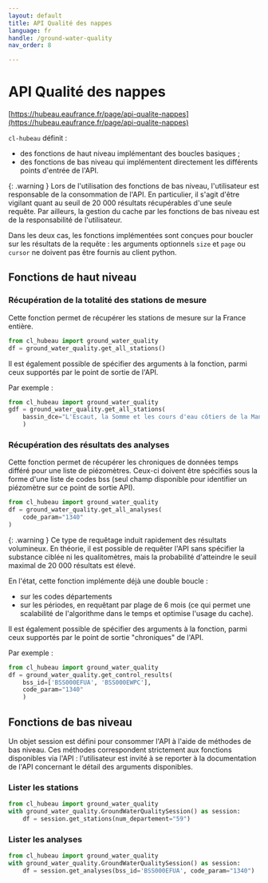 ```yaml
---
layout: default
title: API Qualité des nappes
language: fr
handle: /ground-water-quality
nav_order: 8

---
```

# API Qualité des nappes

[https://hubeau.eaufrance.fr/page/api-qualite-nappes](https://hubeau.eaufrance.fr/page/api-qualite-nappes)

`cl-hubeau` définit :

* des fonctions de haut niveau implémentant des boucles basiques ;
* des fonctions de bas niveau qui implémentent directement les différents points d'entrée de l'API.

{: .warning }
Lors de l'utilisation des fonctions de bas niveau, l'utilisateur est responsable
de la consommation de l'API. En particulier, il s'agit d'être vigilant quant au seuil
de 20 000 résultats récupérables d'une seule requête.
Par ailleurs, la gestion du cache par les fonctions de bas niveau est de la responsabilité
de l'utilisateur.

Dans les deux cas, les fonctions implémentées sont conçues pour boucler sur les résultats de la
requête : les arguments optionnels `size` et `page` ou `cursor` ne doivent pas être fournis
au client python.

## Fonctions de haut niveau

### Récupération de la totalité des stations de mesure

Cette fonction permet de récupérer les stations de mesure sur la France entière.

```python
from cl_hubeau import ground_water_quality
df = ground_water_quality.get_all_stations()
```

Il est également possible de spécifier des arguments à la fonction, parmi ceux supportés
par le point de sortie de l'API.

Par exemple :
```python
from cl_hubeau import ground_water_quality
gdf = ground_water_quality.get_all_stations(
    bassin_dce="L'Escaut, la Somme et les cours d'eau côtiers de la Manche et de la Mer du Nord"
    )
```

### Récupération des résultats des analyses

Cette fonction permet de récupérer les chroniques de données temps différé pour une liste de piézomètres.
Ceux-ci doivent être spécifiés sous la forme d'une liste de codes bss (seul champ disponible pour
identifier un piézomètre sur ce point de sortie API).

```python
from cl_hubeau import ground_water_quality
df = ground_water_quality.get_all_analyses(
    code_param="1340"
)
```

{: .warning }
Ce type de requêtage induit rapidement des résultats volumineux.
En théorie, il est possible de requêter l'API sans spécifier la substance ciblée ni les
qualitomètres, mais  la probabilité d'atteindre le seuil maximal de 20 000 résultats est élevé.

En l'état, cette fonction implémente déjà une double boucle :
* sur les codes départements
* sur les périodes, en requêtant par plage de 6 mois (ce qui permet une scalabilité de l'algorithme dans le temps
et optimise l'usage du cache).

Il est également possible de spécifier des arguments à la fonction, parmi ceux supportés
par le point de sortie "chroniques" de l'API.

Par exemple :
```python
from cl_hubeau import ground_water_quality
df = ground_water_quality.get_control_results(
    bss_id=['BSS000EFUA', 'BSS000EWPC'],
    code_param="1340"
    )
```

## Fonctions de bas niveau

Un objet session est défini pour consommer l'API à l'aide de méthodes de bas niveau.
Ces méthodes correspondent strictement aux fonctions disponibles via l'API : l'utilisateur
est invité à se reporter à la documentation de l'API concernant le détail des arguments
disponibles.

### Lister les stations

```python
from cl_hubeau import ground_water_quality
with ground_water_quality.GroundWaterQualitySession() as session:
    df = session.get_stations(num_departement="59")
```

### Lister les analyses

```python
from cl_hubeau import ground_water_quality
with ground_water_quality.GroundWaterQualitySession() as session:
    df = session.get_analyses(bss_id='BSS000EFUA', code_param="1340")
```
